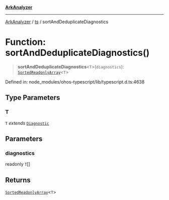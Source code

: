 [**ArkAnalyzer**](../../../../README.md)

***

[ArkAnalyzer](../../../../globals.md) / [ts](../README.md) / sortAndDeduplicateDiagnostics

# Function: sortAndDeduplicateDiagnostics()

> **sortAndDeduplicateDiagnostics**\<`T`\>(`diagnostics`): [`SortedReadonlyArray`](../interfaces/SortedReadonlyArray.md)\<`T`\>

Defined in: node\_modules/ohos-typescript/lib/typescript.d.ts:4638

## Type Parameters

### T

`T` *extends* [`Diagnostic`](../interfaces/Diagnostic.md)

## Parameters

### diagnostics

readonly `T`[]

## Returns

[`SortedReadonlyArray`](../interfaces/SortedReadonlyArray.md)\<`T`\>
